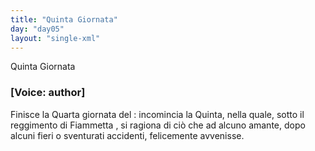 ```yaml
---
title: "Quinta Giornata"
day: "day05"
layout: "single-xml"
---
```

<html>
 <head>
 </head>
 <body>
  <div1 id="day05" ruler="fiammetta" type="Day">
   <head>
    Quinta Giornata
   </head>
   <argument>
    <p>
     <h3>
      [Voice: author]
     </h3>
    </p>
    <p>
     <milestone id="p05990001"/>
     Finisce la Quarta giornata del
     <title>
      Decameron
     </title>
     : incomincia la Quinta, nella quale, sotto il reggimento di
     <name persref="fiammetta" type="person">
      Fiammetta
     </name>
     , si ragiona di ci&ograve; che ad alcuno amante, dopo alcuni fieri o sventurati accidenti, felicemente avvenisse.
    </p>
   </argument>
   <!--Introduzione-->
   <!--Novella Prima-->
   <!--Novella Seconda-->
   <!--Novella Terza-->
   <!--Novella Quarta-->
   <!--Novella Quinta-->
   <!--Novella Sesta-->
   <!--Novella Settima-->
   <!--Novella Ottava-->
   <!--Novella Nona-->
   <!--Novella Decima-->
   <!--Conclusione-->
  </div1>
 </body>
</html>